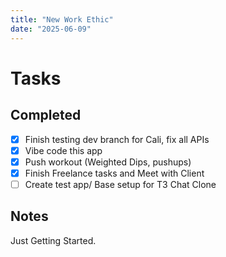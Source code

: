 ```yaml
---
title: "New Work Ethic"
date: "2025-06-09"
---
```


# Tasks 

## Completed
- [x] Finish testing dev branch for Cali, fix all APIs
- [x] Vibe code this app 
- [x] Push workout (Weighted Dips, pushups)
- [x] Finish Freelance tasks and Meet with Client
- [ ] Create test app/ Base setup for T3 Chat Clone

## Notes
Just Getting Started.